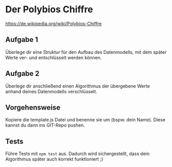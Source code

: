 # Der Polybios Chiffre

https://de.wikipedia.org/wiki/Polybios-Chiffre

## Aufgabe 1

Überlege dir eine Struktur für den Aufbau des Datenmodells, mit dem später Werte ver- und entschlüsselt werden können.

## Aufgabe 2

Überlege dir anschließend einen Algorithmus der übergebene Werte anhand deines Datenmodells verschlüsselt.

## Vorgehensweise

Kopiere die template.js Datei und benenne sie um (bspw. dein Name). Diese kannst du dann ins GIT-Repo pushen.

## Tests

Führe Tests mit `npm test` aus. Dadurch wird sichergestellt, dass dein Algorithmus später auch korrekt funktioniert ;)